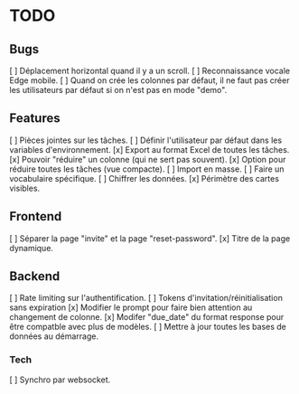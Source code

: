 # TODO

## Bugs

[ ] Déplacement horizontal quand il y a un scroll.
[ ] Reconnaissance vocale Edge mobile.
[ ] Quand on crée les colonnes par défaut, il ne faut pas créer les utilisateurs par défaut si on n'est pas en mode "demo".

## Features

[ ] Pièces jointes sur les tâches.
[ ] Définir l'utilisateur par défaut dans les variables d'environnement.
[x] Export au format Excel de toutes les tâches.
[x] Pouvoir "réduire" un colonne (qui ne sert pas souvent).
[x] Option pour réduire toutes les tâches (vue compacte).
[ ] Import en masse.
[ ] Faire un vocabulaire spécifique.
[ ] Chiffrer les données.
[x] Périmètre des cartes visibles.

## Frontend

[ ] Séparer la page "invite" et la page "reset-password".
[x] Titre de la page dynamique.

## Backend

[ ] Rate limiting sur l'authentification.
[ ] Tokens d'invitation/réinitialisation sans expiration
[x] Modifier le prompt pour faire bien attention au changement de colonne.
[x] Modifer "due_date" du format response pour être compatble avec plus de modèles.
[ ] Mettre à jour toutes les bases de données au démarrage.

### Tech

[ ] Synchro par websocket.
